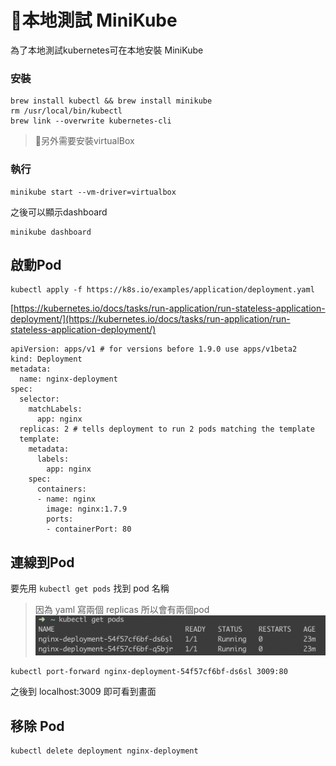 # 本地測試 MiniKube

為了本地測試kubernetes可在本地安裝 MiniKube

### 安裝

```
brew install kubectl && brew install minikube
rm /usr/local/bin/kubectl
brew link --overwrite kubernetes-cli
```

> 另外需要安裝virtualBox

### 執行

```
minikube start --vm-driver=virtualbox
```

之後可以顯示dashboard

```
minikube dashboard
```

## 啟動Pod

```
kubectl apply -f https://k8s.io/examples/application/deployment.yaml
```

[https://kubernetes.io/docs/tasks/run-application/run-stateless-application-deployment/](https://kubernetes.io/docs/tasks/run-application/run-stateless-application-deployment/)

```
apiVersion: apps/v1 # for versions before 1.9.0 use apps/v1beta2
kind: Deployment
metadata:
  name: nginx-deployment
spec:
  selector:
    matchLabels:
      app: nginx
  replicas: 2 # tells deployment to run 2 pods matching the template
  template:
    metadata:
      labels:
        app: nginx
    spec:
      containers:
      - name: nginx
        image: nginx:1.7.9
        ports:
        - containerPort: 80
```

## 連線到Pod

要先用 `kubectl get pods` 找到 pod 名稱

> 因為 yaml 寫兩個 replicas 所以會有兩個pod![](<../.gitbook/assets/螢幕快照 2019-11-09 下午1.28.13.png>)

```
kubectl port-forward nginx-deployment-54f57cf6bf-ds6sl 3009:80
```

之後到 localhost:3009 即可看到畫面

## 移除 Pod

```
kubectl delete deployment nginx-deployment
```
